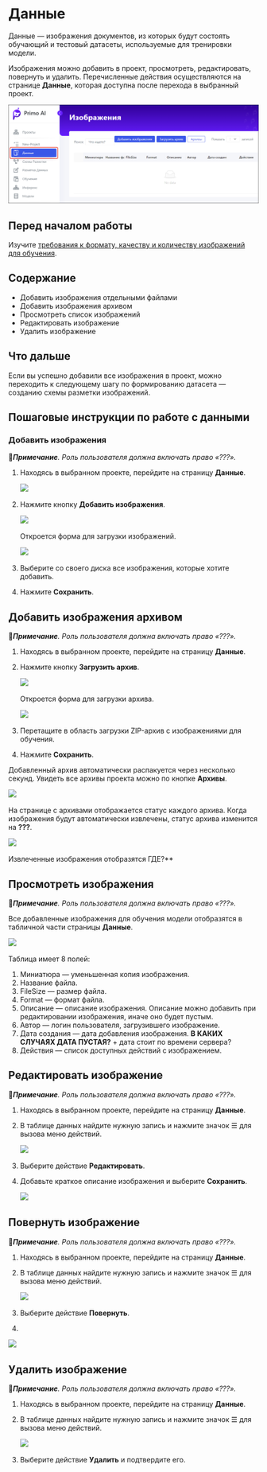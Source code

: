 # Данные

Данные — изображения документов, из которых будут состоять обучающий и тестовый датасеты, используемые для тренировки модели. 

Изображения можно добавить в проект, просмотреть, редактировать, повернуть и удалить. Перечисленные действия осуществляются на странице **Данные**, которая доступна после перехода в выбранный проект.

![](<../../../../.gitbook/assets1/primo-ai/user-guide/data-in-project.png>)

## Перед началом работы

Изучите [требования к формату, качеству и количеству изображений для обучения]().


## Содержание

* Добавить изображения отдельными файлами
* Добавить изображения архивом
* Просмотреть список изображений
* Редактировать изображение
* Удалить изображение

## Что дальше

Если вы успешно добавили все изображения в проект, можно переходить к следующему шагу по формированию датасета — созданию схемы разметки изображений. 


## Пошаговые инструкции по работе с данными

### Добавить изображения

:large_blue_diamond:***Примечание**. Роль пользователя должна включать право «???».*

1. Находясь в выбранном проекте, перейдите на страницу **Данные**.

   ![](<../../../.gitbook/assets1/primo-ai/user-guide/data-in-project.png>)

1. Нажмите кнопку **Добавить изображения**.

   ![](<../../../.gitbook/assets1/primo-ai/user-guide/data-button-add-file.png>)

   Откроется форма для загрузки изображений.

   ![](<../../../.gitbook/assets1/primo-ai/user-guide/add-data-form.png>)

1. Выберите со своего диска все изображения, которые хотите добавить.
1. Нажмите **Сохранить**.


## Добавить изображения архивом

:large_blue_diamond:***Примечание**. Роль пользователя должна включать право «???».*

1. Находясь в выбранном проекте, перейдите на страницу **Данные**.
1. Нажмите кнопку **Загрузить архив**.

   ![](<../../../.gitbook/assets1/primo-ai/user-guide/data-button-addarchive.png>)

   Откроется форма для загрузки архива.

   ![](<../../../.gitbook/assets1/primo-ai/user-guide/add-zip-form.png>)

1. Перетащите в область загрузки ZIP-архив с изображениями для обучения.
1. Нажмите **Сохранить**.

Добавленный архив автоматически распакуется через несколько секунд. Увидеть все архивы проекта можно по кнопке **Архивы**.

![](<../../../.gitbook/assets1/primo-ai/user-guide/data-button-archives.png>)

На странице с архивами отображается статус каждого архива. Когда изображения будут автоматически извлечены, статус архива изменится на **???**.

![](<../../../.gitbook/assets1/primo-ai/user-guide/data-archives-list.png>)

Извлеченные изображения отобразятся ГДЕ?**


## Просмотреть изображения
:large_blue_diamond:***Примечание**. Роль пользователя должна включать право «???».*

Все добавленные изображения для обучения модели отобразятся в табличной части страницы **Данные**.

![](<../../../.gitbook/assets1/primo-ai/classifier-3.png>)

Таблица имеет 8 полей:
1. Миниатюра — уменьшенная копия изображения.
2. Название файла.
3. FileSize — размер файла.
4. Format — формат файла.
5. Описание — описание изображения. Описание можно добавить при редактировании изображения, иначе оно будет пустым.
6. Автор — логин пользователя, загрузившего изображение.
7. Дата создания — дата добавления изображения. **В КАКИХ СЛУЧАЯХ ДАТА ПУСТАЯ?** + дата стоит по времени сервера?
8. Действия — список доступных действий с изображением.


## Редактировать изображение
:large_blue_diamond:***Примечание**. Роль пользователя должна включать право «???».*

1. Находясь в выбранном проекте, перейдите на страницу **Данные**.
1. В таблице данных найдите нужную запись и нажмите значок ☰ для вызова меню действий.

   ![](<../../../.gitbook/assets1/primo-ai/user-guide/actions-with-data.png>)

1. Выберите действие **Редактировать**.
1. Добавьте краткое описание изображения и выберите **Сохранить**.

   ![](<../../../.gitbook/assets1/primo-ai/user-guide/edit-datafile-form.png>)


## Повернуть изображение

:large_blue_diamond:***Примечание**. Роль пользователя должна включать право «???».*

1. Находясь в выбранном проекте, перейдите на страницу **Данные**.
1. В таблице данных найдите нужную запись и нажмите значок ☰ для вызова меню действий.

   ![](<../../../.gitbook/assets1/primo-ai/user-guide/button-rotate-image-datapage.png>)

1. Выберите действие **Повернуть**.
1. 
  
   ![](<../../../.gitbook/assets1/primo-ai/user-guide/actions-with-data.png>)


## Удалить изображение
:large_blue_diamond:***Примечание**. Роль пользователя должна включать право «???».*

1. Находясь в выбранном проекте, перейдите на страницу **Данные**.
1. В таблице данных найдите нужную запись и нажмите значок ☰ для вызова меню действий.

    ![](<../../../.gitbook/assets1/primo-ai/user-guide/actions-with-data.png>)

1. Выберите действие **Удалить** и подтвердите его.

  

